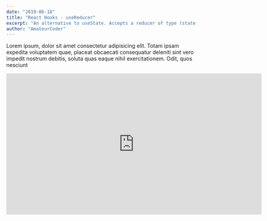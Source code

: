 ```yaml
---
date: "2019-06-18"
title: "React Hooks - useReducer"
excerpt: "An alternative to useState. Accepts a reducer of type (state, action) => newState, and returns the current state paired with a dispatch method."
author: "AmateurCoder"
---
```


Lorem ipsum, dolor sit amet consectetur adipisicing elit. Totam ipsam expedita voluptatem quae, placeat obcaecati consequatur deleniti sint vero impedit nostrum debitis, soluta quas eaque nihil exercitationem. Odit, quos nesciunt

<iframe width="676" height="374" src="https://www.youtube.com/embed/O_PYNvk5hdM" frameborder="0" allowfullscreen></iframe>
